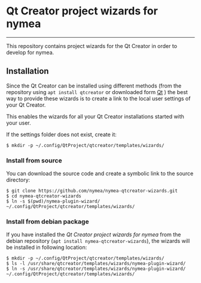 # Qt Creator project wizards for nymea
--------------------------------------------

This repository contains project wizards for the Qt Creator in order to develop for nymea.

## Installation

Since the Qt Creator can be installed using different methods (from the repository using `apt install qtcreator` or downloaded 
form [Qt](https://www.qt.io/download-qt-installer}) ) the best way to provide these wizards is to create a link to the local user settings of 
your Qt Creator. 

This enables the wizards for all your Qt Creator installations started with your user.

If the settings folder does not exist, create it:

    $ mkdir -p ~/.config/QtProject/qtcreator/templates/wizards/

### Install from source

You can download the source code and create a symbolic link to the source directory:

    $ git clone https://github.com/nymea/nymea-qtcreator-wizards.git
    $ cd nymea-qtcreator-wizards
    $ ln -s $(pwd)/nymea-plugin-wizard/ ~/.config/QtProject/qtcreator/templates/wizards/

### Install from debian package

If you have installed the *Qt Creator project wizards for nymea* from the debian repository (`apt install nymea-qtcreator-wizards`), 
the wizards will be installed in following location:

    $ mkdir -p ~/.config/QtProject/qtcreator/templates/wizards/
    $ ls -l /usr/share/qtcreator/templates/wizards/nymea-plugin-wizard/
    $ ln -s /usr/share/qtcreator/templates/wizards/nymea-plugin-wizard/ ~/.config/QtProject/qtcreator/templates/wizards/
